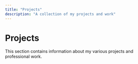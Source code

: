 ```yaml
---
title: "Projects"
description: "A collection of my projects and work"
---
```


# Projects

This section contains information about my various projects and professional work.
